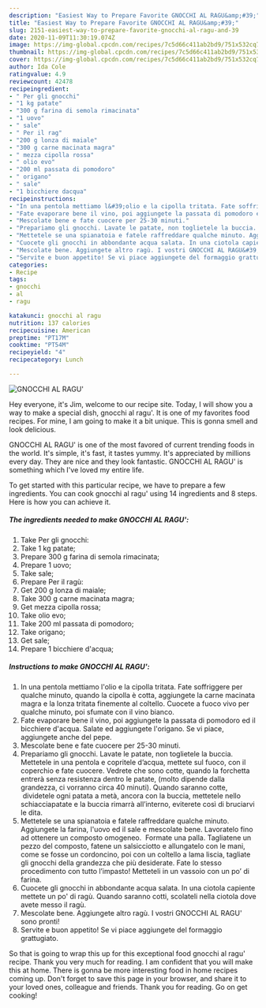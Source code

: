 ```yaml
---
description: "Easiest Way to Prepare Favorite GNOCCHI AL RAGU&amp;#39;"
title: "Easiest Way to Prepare Favorite GNOCCHI AL RAGU&amp;#39;"
slug: 2151-easiest-way-to-prepare-favorite-gnocchi-al-ragu-and-39
date: 2020-11-09T11:30:19.074Z
image: https://img-global.cpcdn.com/recipes/7c5d66c411ab2bd9/751x532cq70/gnocchi-al-ragu-recipe-main-photo.jpg
thumbnail: https://img-global.cpcdn.com/recipes/7c5d66c411ab2bd9/751x532cq70/gnocchi-al-ragu-recipe-main-photo.jpg
cover: https://img-global.cpcdn.com/recipes/7c5d66c411ab2bd9/751x532cq70/gnocchi-al-ragu-recipe-main-photo.jpg
author: Ida Cole
ratingvalue: 4.9
reviewcount: 42478
recipeingredient:
- " Per gli gnocchi"
- "1 kg patate"
- "300 g farina di semola rimacinata"
- "1 uovo"
- " sale"
- " Per il rag"
- "200 g lonza di maiale"
- "300 g carne macinata magra"
- " mezza cipolla rossa"
- " olio evo"
- "200 ml passata di pomodoro"
- " origano"
- " sale"
- "1 bicchiere dacqua"
recipeinstructions:
- "In una pentola mettiamo l&#39;olio e la cipolla tritata. Fate soffriggere per qualche minuto, quando la cipolla è cotta, aggiungete la carne macinata magra e la lonza tritata finemente al coltello. Cuocete a fuoco vivo per qualche minuto, poi sfumate con il vino bianco."
- "Fate evaporare bene il vino, poi aggiungete la passata di pomodoro ed il bicchiere d&#39;acqua. Salate ed aggiungete l&#39;origano. Se vi piace, aggiungete anche del pepe."
- "Mescolate bene e fate cuocere per 25-30 minuti."
- "Prepariamo gli gnocchi. Lavate le patate, non toglietele la buccia. Mettetele in una pentola e copritele d’acqua, mettete sul fuoco, con il coperchio e fate cuocere. Vedrete che sono cotte, quando la forchetta entrerà senza resistenza dentro le patate, (molto dipende dalla grandezza, ci vorranno circa 40 minuti). Quando saranno cotte,  dividetele ogni patata a metà, ancora con la buccia, mettetele nello schiacciapatate e la buccia rimarrà all’interno, eviterete così di bruciarvi le dita."
- "Mettetele se una spianatoia e fatele raffreddare qualche minuto. Aggiungete la farina, l&#39;uovo ed il sale e mescolate bene. Lavoratelo fino ad ottenere un composto omogeneo.  Formate una palla. Tagliatene un pezzo del composto, fatene un salsicciotto e allungatelo con le mani, come se fosse un cordoncino, poi con un coltello a lama liscia, tagliate gli gnocchi della grandezza che più desiderate. Fate lo stesso procedimento con tutto l’impasto! Metteteli in un vassoio con un po’ di farina."
- "Cuocete gli gnocchi in abbondante acqua salata. In una ciotola capiente mettete un po&#39; di ragù. Quando saranno cotti, scolateli nella ciotola dove avete messo il ragù."
- "Mescolate bene. Aggiungete altro ragù. I vostri GNOCCHI AL RAGU&#39; sono pronti!"
- "Servite e buon appetito! Se vi piace aggiungete del formaggio grattugiato."
categories:
- Recipe
tags:
- gnocchi
- al
- ragu

katakunci: gnocchi al ragu 
nutrition: 137 calories
recipecuisine: American
preptime: "PT17M"
cooktime: "PT54M"
recipeyield: "4"
recipecategory: Lunch

---
```



![GNOCCHI AL RAGU&#39;](https://img-global.cpcdn.com/recipes/7c5d66c411ab2bd9/751x532cq70/gnocchi-al-ragu-recipe-main-photo.jpg)

Hey everyone, it's Jim, welcome to our recipe site. Today, I will show you a way to make a special dish, gnocchi al ragu&#39;. It is one of my favorites food recipes. For mine, I am going to make it a bit unique. This is gonna smell and look delicious.

GNOCCHI AL RAGU&#39; is one of the most favored of current trending foods in the world. It's simple, it's fast, it tastes yummy. It's appreciated by millions every day. They are nice and they look fantastic. GNOCCHI AL RAGU&#39; is something which I've loved my entire life.




To get started with this particular recipe, we have to prepare a few ingredients. You can cook gnocchi al ragu&#39; using 14 ingredients and 8 steps. Here is how you can achieve it.

<!--inarticleads1-->

##### The ingredients needed to make GNOCCHI AL RAGU&#39;:

1. Take  Per gli gnocchi:
1. Take 1 kg patate;
1. Prepare 300 g farina di semola rimacinata;
1. Prepare 1 uovo;
1. Take  sale;
1. Prepare  Per il ragù:
1. Get 200 g lonza di maiale;
1. Take 300 g carne macinata magra;
1. Get  mezza cipolla rossa;
1. Take  olio evo;
1. Take 200 ml passata di pomodoro;
1. Take  origano;
1. Get  sale;
1. Prepare 1 bicchiere d&#39;acqua;




<!--inarticleads2-->

##### Instructions to make GNOCCHI AL RAGU&#39;:

1. In una pentola mettiamo l&#39;olio e la cipolla tritata. Fate soffriggere per qualche minuto, quando la cipolla è cotta, aggiungete la carne macinata magra e la lonza tritata finemente al coltello. Cuocete a fuoco vivo per qualche minuto, poi sfumate con il vino bianco.
1. Fate evaporare bene il vino, poi aggiungete la passata di pomodoro ed il bicchiere d&#39;acqua. Salate ed aggiungete l&#39;origano. Se vi piace, aggiungete anche del pepe.
1. Mescolate bene e fate cuocere per 25-30 minuti.
1. Prepariamo gli gnocchi. Lavate le patate, non toglietele la buccia. Mettetele in una pentola e copritele d’acqua, mettete sul fuoco, con il coperchio e fate cuocere. Vedrete che sono cotte, quando la forchetta entrerà senza resistenza dentro le patate, (molto dipende dalla grandezza, ci vorranno circa 40 minuti). Quando saranno cotte,  dividetele ogni patata a metà, ancora con la buccia, mettetele nello schiacciapatate e la buccia rimarrà all’interno, eviterete così di bruciarvi le dita.
1. Mettetele se una spianatoia e fatele raffreddare qualche minuto. Aggiungete la farina, l&#39;uovo ed il sale e mescolate bene. Lavoratelo fino ad ottenere un composto omogeneo.  Formate una palla. Tagliatene un pezzo del composto, fatene un salsicciotto e allungatelo con le mani, come se fosse un cordoncino, poi con un coltello a lama liscia, tagliate gli gnocchi della grandezza che più desiderate. Fate lo stesso procedimento con tutto l’impasto! Metteteli in un vassoio con un po’ di farina.
1. Cuocete gli gnocchi in abbondante acqua salata. In una ciotola capiente mettete un po&#39; di ragù. Quando saranno cotti, scolateli nella ciotola dove avete messo il ragù.
1. Mescolate bene. Aggiungete altro ragù. I vostri GNOCCHI AL RAGU&#39; sono pronti!
1. Servite e buon appetito! Se vi piace aggiungete del formaggio grattugiato.




So that is going to wrap this up for this exceptional food gnocchi al ragu&#39; recipe. Thank you very much for reading. I am confident that you will make this at home. There is gonna be more interesting food in home recipes coming up. Don't forget to save this page in your browser, and share it to your loved ones, colleague and friends. Thank you for reading. Go on get cooking!
